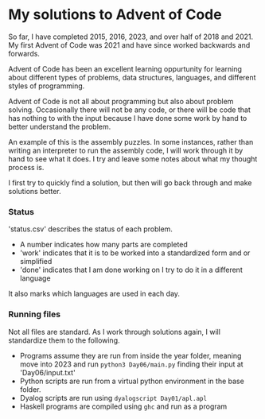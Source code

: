 # My solutions to Advent of Code

So far, I have completed 2015, 2016, 2023, and over half of 2018 and 2021.
My first Advent of Code was 2021 and have since worked backwards and forwards.

Advent of Code has been an excellent learning oppurtunity for learning about different types of problems, data structures, languages, and different styles of programming.



Advent of Code is not all about programming but also about problem solving. Occasionally there will not be any code, or there will be code that has nothing to with the input because I have done some work by hand to better understand the problem.

An example of this is the assembly puzzles. In some instances, rather than writing an interpreter to run the assembly code, I will work through it by hand to see what it does. I try and leave some notes about what my thought process is.

I first try to quickly find a solution, but then will go back through and make solutions better.

### Status

'status.csv' describes the status of each problem.

- A number indicates how many parts are completed
- 'work' indicates that it is to be worked into a standardized form and or simplified
- 'done' indicates that I am done working on I try to do it in a different language

It also marks which languages are used in each day.

### Running files

Not all files are standard. As I work through solutions again, I will standardize them to the following.

- Programs assume they are run from inside the year folder, meaning move into 2023 and run ```python3 Day06/main.py``` finding their input at 'Day06/input.txt'
- Python scripts are run from a virtual python environment in the base folder.
- Dyalog scripts are run using ```dyalogscript Day01/apl.apl```
- Haskell programs are compiled using ```ghc``` and run as a program
